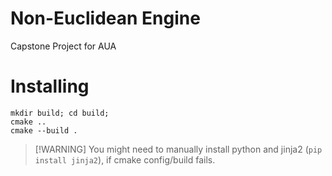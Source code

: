 # Non-Euclidean Engine
Capstone Project for AUA

# Installing
```
mkdir build; cd build;
cmake ..
cmake --build .
```

> [!WARNING] You might need to manually install python and jinja2 (`pip install jinja2`), if cmake config/build fails.